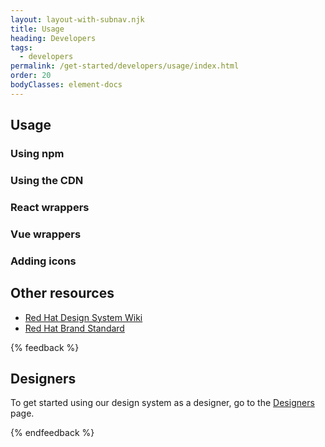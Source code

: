 ```yaml
---
layout: layout-with-subnav.njk
title: Usage
heading: Developers
tags:
  - developers
permalink: /get-started/developers/usage/index.html
order: 20
bodyClasses: element-docs
---
```


## Usage

### Using npm

### Using the CDN

### React wrappers

### Vue wrappers

### Adding icons

## Other resources

- [Red Hat Design System Wiki](https://github.com/RedHat-UX/red-hat-design-system/wiki)
- [Red Hat Brand Standard](https://www.redhat.com/en/about/brand/standards)

{% feedback %}
  <h2>Designers</h2>
  <p>To get started using our design system as a designer, go to the <a href="get-started/designers">Designers</a> page.</p>
{% endfeedback %}